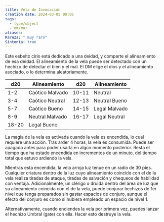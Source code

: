 ```yaml
---
title: Vela de Invocación
creation date: 2024-03-05 00:05
tags:
  - type/object
  - om/mar
aliases: 
Rareza: " muy raro"
Sintonía: true
---
```

Este esbelto cirio está dedicado a una deidad, y comparte el alineamiento de esa deidad.
El alineamiento de la vela puede ser detectado con un hechizo de detectar el bien y el mal. El DM elige el dios y el alineamiento asociado, o lo determina aleatoriamente.


| d20   | Alineamiento    | d20   | Alineamiento  |
| ----- | --------------- | ----- | ------------- |
| 1-2   | Caótico Malvado | 10-11 | Neutral       |
| 3-4   | Caótico Neutral | 12-13 | Neutral Bueno |
| 5-7   | Caótico Bueno   | 14-15 | Legal Malvado |
| 8-9   | Neutral Malvado | 16-17 | Legal Neutral |
| 18-20 | Legal Bueno     |       |               |

La magia de la vela es activada cuando la vela es encendida, lo cual requiere una acción.
Tras arder 4 horas, la vela es consumida. Puede ser apagada antes para poder usarla en algún momento posterior. Resta el tiempo que ha estado encendida en incrementos de un minuto, del tiempo total que estuvo ardiendo la vela.

Mientras esta encendida, la vela arroja luz tenue en un radio de 30 pies. Cualquier criatura dentro de la luz cuyo alineamiento coincide con el de la vela realiza tiradas de ataque, tiradas de salvación y chequeos de habilidad con ventaja.
Adicionalmente, un clérigo o druida dentro del área de luz que su alineamiento coincida con el de la vela, puede conjurar hechizos de 1er nivel que tenga preparados sin gastar espacios de conjuro, aunque el efecto del conjuro es como si hubiera empleado un espacio de nivel 1.

Alternativamente, cuando enciendes la vela por primera vez, puedes lanzar el hechizo Umbral (gate) con ella. Hacer esto destruye la vela.